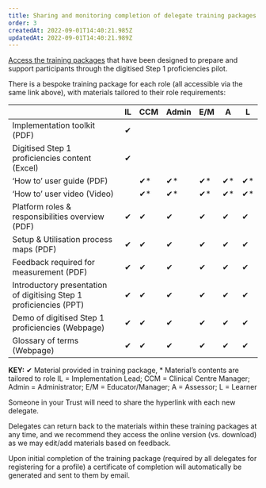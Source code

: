 ```yaml
---
title: Sharing and monitoring completion of delegate training packages
order: 3
createdAt: 2022-09-01T14:40:21.985Z
updatedAt: 2022-09-01T14:40:21.989Z
---
```

[Access the training packages](https://nhs-step1-training.netlify.app/) that have been designed to prepare and support participants through the digitised Step 1 proficiencies pilot.​

There is a bespoke training package for each role (all accessible via the same link above), with materials tailored to their role requirements:

| ​                                                                   | IL​ | CCM​ | Admin​ | E/M​ | A​   | L​   |
| ------------------------------------------------------------------- | --- | ---- | ------ | ---- | ---- | ---- |
| Implementation toolkit (PDF)​                                       | ✔​  | ​    | ​      | ​    | ​    | ​    |
| Digitised Step 1 proficiencies content (Excel)​                     | ✔​  | ​    | ​      | ​    | ​    | ​    |
| ‘How to’ user guide (PDF)​                                          | ​   | ✔\*​ | ✔\*​   | ✔\*​ | ✔\*​ | ✔\*​ |
| ‘How to’ user video (Video)​                                        |    | ✔\*​ | ✔\*​   | ✔\*​ | ✔\*​ | ✔\*​ |
| Platform roles & responsibilities overview (PDF)​                   | ✔​  | ✔​   | ✔​     | ✔​   | ✔​   | ✔​   |
| Setup & Utilisation process maps (PDF)​                             | ✔​  | ✔​   | ✔​     | ✔​   | ✔​   | ✔​   |
| Feedback required for measurement (PDF)​                            | ✔​  | ✔​   | ✔​     | ✔​   | ✔​   | ✔​   |
| Introductory presentation of digitising Step 1 proficiencies (PPT)​ | ✔​  | ✔​   | ✔​     | ✔​   | ✔​   | ✔​   |
| Demo of digitised Step 1 proficiencies (Webpage)​                   | ✔​  | ✔​   | ✔​     | ✔​   | ✔​   | ✔​   |
| Glossary of terms (Webpage)​                                        | ✔​  | ✔​   | ✔​     | ✔​   | ✔​   | ✔​   |

**KEY:**
✔ Material provided in training package, * Material’s contents are tailored to role​
IL = Implementation Lead; CCM = Clinical Centre Manager; Admin = Administrator; E/M = Educator/Manager; A = Assessor; L = Learner​

Someone in your Trust will need to share the hyperlink with each new delegate. ​

Delegates can return back to the materials within these training packages at any time, and we recommend they access the online version (vs. download) as we may edit/add materials based on feedback.​

Upon initial completion of the training package (required by all delegates for registering for a profile) a certificate of completion will automatically be generated and sent to them by email.
